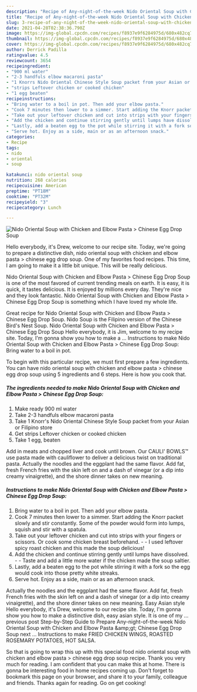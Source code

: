 ```yaml
---
description: "Recipe of Any-night-of-the-week Nido Oriental Soup with Chicken and Elbow Pasta &amp;gt; Chinese Egg Drop Soup"
title: "Recipe of Any-night-of-the-week Nido Oriental Soup with Chicken and Elbow Pasta &amp;gt; Chinese Egg Drop Soup"
slug: 3-recipe-of-any-night-of-the-week-nido-oriental-soup-with-chicken-and-elbow-pasta-and-gt-chinese-egg-drop-soup
date: 2021-04-28T02:38:36.790Z
image: https://img-global.cpcdn.com/recipes/f8937e9f6284975d/680x482cq70/nido-oriental-soup-with-chicken-and-elbow-pasta-chinese-egg-drop-soup-recipe-main-photo.jpg
thumbnail: https://img-global.cpcdn.com/recipes/f8937e9f6284975d/680x482cq70/nido-oriental-soup-with-chicken-and-elbow-pasta-chinese-egg-drop-soup-recipe-main-photo.jpg
cover: https://img-global.cpcdn.com/recipes/f8937e9f6284975d/680x482cq70/nido-oriental-soup-with-chicken-and-elbow-pasta-chinese-egg-drop-soup-recipe-main-photo.jpg
author: Derrick Padilla
ratingvalue: 4.5
reviewcount: 3654
recipeingredient:
- "900 ml water"
- "2-3 handfuls elbow macaroni pasta"
- "1 Knorrs Nido Oriental Chinese Style Soup packet from your Asian or Filipino store"
- "strips Leftover chicken or cooked chicken"
- "1 egg beaten"
recipeinstructions:
- "Bring water to a boil in pot. Then add your elbow pasta."
- "Cook 7 minutes then lower to a simmer. Start adding the Knorr packet slowly and stir constantly. Some of the powder would form into lumps, squish and stir with a spatula."
- "Take out your leftover chicken and cut into strips with your fingers or scissors. Or cook some chicken breast beforehand.   I used leftover spicy roast chicken and this made the soup delicious!"
- "Add the chicken and continue stirring gently until lumps have dissolved.  Taste and add a little more water if the chicken made the soup saltier."
- "Lastly, add a beaten egg to the pot while stirring it with a fork so the egg would cook into those pretty white streaks."
- "Serve hot. Enjoy as a side, main or as an afternoon snack."
categories:
- Recipe
tags:
- nido
- oriental
- soup

katakunci: nido oriental soup 
nutrition: 268 calories
recipecuisine: American
preptime: "PT18M"
cooktime: "PT32M"
recipeyield: "3"
recipecategory: Lunch

---
```



![Nido Oriental Soup with Chicken and Elbow Pasta &gt; Chinese Egg Drop Soup](https://img-global.cpcdn.com/recipes/f8937e9f6284975d/680x482cq70/nido-oriental-soup-with-chicken-and-elbow-pasta-chinese-egg-drop-soup-recipe-main-photo.jpg)

Hello everybody, it's Drew, welcome to our recipe site. Today, we're going to prepare a distinctive dish, nido oriental soup with chicken and elbow pasta &gt; chinese egg drop soup. One of my favorites food recipes. This time, I am going to make it a little bit unique. This will be really delicious.

Nido Oriental Soup with Chicken and Elbow Pasta &gt; Chinese Egg Drop Soup is one of the most favored of current trending meals on earth. It is easy, it is quick, it tastes delicious. It is enjoyed by millions every day. They're nice and they look fantastic. Nido Oriental Soup with Chicken and Elbow Pasta &gt; Chinese Egg Drop Soup is something which I have loved my whole life.

Great recipe for Nido Oriental Soup with Chicken and Elbow Pasta &gt; Chinese Egg Drop Soup. Nido Soup is the Filipino version of the Chinese Bird&#39;s Nest Soup. Nido Oriental Soup with Chicken and Elbow Pasta &gt; Chinese Egg Drop Soup Hello everybody, it is Jim, welcome to my recipe site. Today, I&#39;m gonna show you how to make a … Instructions to make Nido Oriental Soup with Chicken and Elbow Pasta &gt; Chinese Egg Drop Soup: Bring water to a boil in pot.


To begin with this particular recipe, we must first prepare a few ingredients. You can have nido oriental soup with chicken and elbow pasta &gt; chinese egg drop soup using 5 ingredients and 6 steps. Here is how you cook that.

<!--inarticleads1-->

##### The ingredients needed to make Nido Oriental Soup with Chicken and Elbow Pasta &gt; Chinese Egg Drop Soup:

1. Make ready 900 ml water
1. Take 2-3 handfuls elbow macaroni pasta
1. Take 1 Knorr&#39;s Nido Oriental Chinese Style Soup packet from your Asian or Filipino store
1. Get strips Leftover chicken or cooked chicken
1. Take 1 egg, beaten


Add in meats and chopped liver and cook until brown. Our CAULI&#39; BOWLS™ use pasta made with cauliflower to deliver a delicious twist on traditional pasta. Actually the noodles and the eggplant had the same flavor. Add fat, fresh French fries with the skin left on and a dash of vinegar (or a dip into creamy vinaigrette), and the shore dinner takes on new meaning. 

<!--inarticleads2-->

##### Instructions to make Nido Oriental Soup with Chicken and Elbow Pasta &gt; Chinese Egg Drop Soup:

1. Bring water to a boil in pot. Then add your elbow pasta.
1. Cook 7 minutes then lower to a simmer. Start adding the Knorr packet slowly and stir constantly. Some of the powder would form into lumps, squish and stir with a spatula.
1. Take out your leftover chicken and cut into strips with your fingers or scissors. Or cook some chicken breast beforehand.  -  - I used leftover spicy roast chicken and this made the soup delicious!
1. Add the chicken and continue stirring gently until lumps have dissolved. -  - Taste and add a little more water if the chicken made the soup saltier.
1. Lastly, add a beaten egg to the pot while stirring it with a fork so the egg would cook into those pretty white streaks.
1. Serve hot. Enjoy as a side, main or as an afternoon snack.


Actually the noodles and the eggplant had the same flavor. Add fat, fresh French fries with the skin left on and a dash of vinegar (or a dip into creamy vinaigrette), and the shore dinner takes on new meaning. Easy Asian style Hello everybody, it&#39;s Drew, welcome to our recipe site. Today, I&#39;m gonna show you how to make a distinctive dish, easy asian style. It is one of my … previous post Step-by-Step Guide to Prepare Any-night-of-the-week Nido Oriental Soup with Chicken and Elbow Pasta &amp;amp;gt; Chinese Egg Drop Soup next … Instructions to make FRIED CHICKEN WINGS, ROASTED ROSEMARY POTATOES, HOT SALSA. 

So that is going to wrap this up with this special food nido oriental soup with chicken and elbow pasta &gt; chinese egg drop soup recipe. Thank you very much for reading. I am confident that you can make this at home. There is gonna be interesting food in home recipes coming up. Don't forget to bookmark this page on your browser, and share it to your family, colleague and friends. Thanks again for reading. Go on get cooking!
